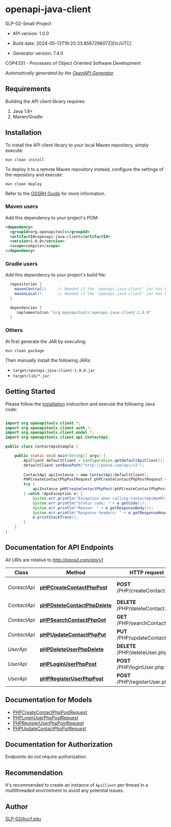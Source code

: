 # openapi-java-client

SLP-02-Small-Project

- API version: 1.0.0

- Build date: 2024-05-13T19:20:33.856729607Z[Etc/UTC]

- Generator version: 7.4.0

COP4331 - Processes of Object Oriented Software Development


*Automatically generated by the [OpenAPI Generator](https://openapi-generator.tech)*

## Requirements

Building the API client library requires:

1. Java 1.8+
2. Maven/Gradle

## Installation

To install the API client library to your local Maven repository, simply execute:

```shell
mvn clean install
```

To deploy it to a remote Maven repository instead, configure the settings of the repository and execute:

```shell
mvn clean deploy
```

Refer to the [OSSRH Guide](http://central.sonatype.org/pages/ossrh-guide.html) for more information.

### Maven users

Add this dependency to your project's POM:

```xml
<dependency>
  <groupId>org.openapitools</groupId>
  <artifactId>openapi-java-client</artifactId>
  <version>1.0.0</version>
  <scope>compile</scope>
</dependency>
```

### Gradle users

Add this dependency to your project's build file:

```groovy
  repositories {
    mavenCentral()     // Needed if the 'openapi-java-client' jar has been published to maven central.
    mavenLocal()       // Needed if the 'openapi-java-client' jar has been published to the local maven repo.
  }

  dependencies {
     implementation "org.openapitools:openapi-java-client:1.0.0"
  }
```

### Others

At first generate the JAR by executing:

```shell
mvn clean package
```

Then manually install the following JARs:

- `target/openapi-java-client-1.0.0.jar`
- `target/lib/*.jar`

## Getting Started

Please follow the [installation](#installation) instruction and execute the following Java code:

```java

import org.openapitools.client.*;
import org.openapitools.client.auth.*;
import org.openapitools.client.model.*;
import org.openapitools.client.api.ContactApi;

public class ContactApiExample {

    public static void main(String[] args) {
        ApiClient defaultClient = Configuration.getDefaultApiClient();
        defaultClient.setBasePath("http://poosd.com/api/v1");
        
        ContactApi apiInstance = new ContactApi(defaultClient);
        PHPCreateContactPhpPostRequest phPCreateContactPhpPostRequest = new PHPCreateContactPhpPostRequest(); // PHPCreateContactPhpPostRequest | 
        try {
            apiInstance.pHPCreateContactPhpPost(phPCreateContactPhpPostRequest);
        } catch (ApiException e) {
            System.err.println("Exception when calling ContactApi#pHPCreateContactPhpPost");
            System.err.println("Status code: " + e.getCode());
            System.err.println("Reason: " + e.getResponseBody());
            System.err.println("Response headers: " + e.getResponseHeaders());
            e.printStackTrace();
        }
    }
}

```

## Documentation for API Endpoints

All URIs are relative to *http://poosd.com/api/v1*

Class | Method | HTTP request | Description
------------ | ------------- | ------------- | -------------
*ContactApi* | [**pHPCreateContactPhpPost**](docs/ContactApi.md#pHPCreateContactPhpPost) | **POST** /PHP/createContact.php | Create a new contact
*ContactApi* | [**pHPDeleteContactPhpDelete**](docs/ContactApi.md#pHPDeleteContactPhpDelete) | **DELETE** /PHP/deleteContact.php | Delete a contact
*ContactApi* | [**pHPSearchContactPhpGet**](docs/ContactApi.md#pHPSearchContactPhpGet) | **GET** /PHP/searchContact.php | Search for a contact
*ContactApi* | [**pHPUpdateContactPhpPut**](docs/ContactApi.md#pHPUpdateContactPhpPut) | **PUT** /PHP/updateContact.php | Update a contact
*UserApi* | [**pHPDeleteUserPhpDelete**](docs/UserApi.md#pHPDeleteUserPhpDelete) | **DELETE** /PHP/deleteUser.php | Delete a user
*UserApi* | [**pHPLoginUserPhpPost**](docs/UserApi.md#pHPLoginUserPhpPost) | **POST** /PHP/loginUser.php | Log in a user
*UserApi* | [**pHPRegisterUserPhpPost**](docs/UserApi.md#pHPRegisterUserPhpPost) | **POST** /PHP/registerUser.php | Register a new user


## Documentation for Models

 - [PHPCreateContactPhpPostRequest](docs/PHPCreateContactPhpPostRequest.md)
 - [PHPLoginUserPhpPostRequest](docs/PHPLoginUserPhpPostRequest.md)
 - [PHPRegisterUserPhpPostRequest](docs/PHPRegisterUserPhpPostRequest.md)
 - [PHPUpdateContactPhpPutRequest](docs/PHPUpdateContactPhpPutRequest.md)


<a id="documentation-for-authorization"></a>
## Documentation for Authorization

Endpoints do not require authorization.


## Recommendation

It's recommended to create an instance of `ApiClient` per thread in a multithreaded environment to avoid any potential issues.

## Author

SLP-02@ucf.edu

